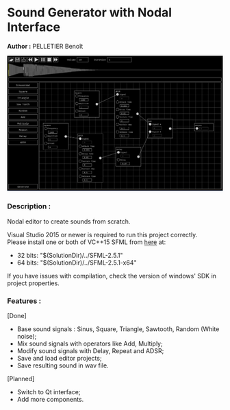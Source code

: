 # Sound Generator with Nodal Interface

<b>Author :</b> PELLETIER Benoît

<img src="images/screen01.png?raw=true" width="800"></img>

### Description :
Nodal editor to create sounds from scratch. <br>

Visual Studio 2015 or newer is required to run this project correctly. <br>
Please install one or both of VC++15 SFML from [here](https://www.sfml-dev.org/download/sfml/2.5.1/index-fr.php) at:
- 32 bits: "$(SolutionDir)/../SFML-2.5.1"
- 64 bits: "$(SolutionDir)/../SFML-2.5.1-x64"

If you have issues with compilation, check the version of windows' SDK in project properties. <br>

### Features :
\[Done\]
- Base sound signals : Sinus, Square, Triangle, Sawtooth, Random (White noise);
- Mix sound signals with operators like Add, Multiply;
- Modify sound signals with Delay, Repeat and ADSR;
- Save and load editor projects;
- Save resulting sound in wav file.

\[Planned\]
- Switch to Qt interface;
- Add more components.
